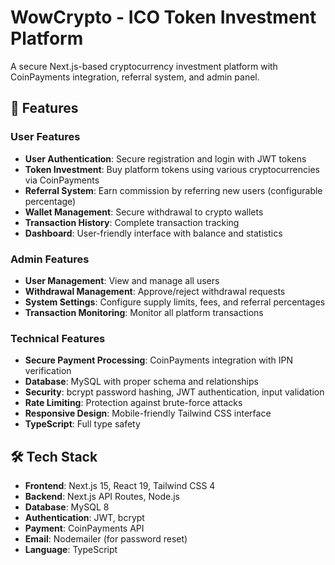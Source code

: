 # WowCrypto - ICO Token Investment Platform

A secure Next.js-based cryptocurrency investment platform with CoinPayments integration, referral system, and admin panel.

## 🚀 Features

### User Features
- **User Authentication**: Secure registration and login with JWT tokens
- **Token Investment**: Buy platform tokens using various cryptocurrencies via CoinPayments
- **Referral System**: Earn commission by referring new users (configurable percentage)
- **Wallet Management**: Secure withdrawal to crypto wallets
- **Transaction History**: Complete transaction tracking
- **Dashboard**: User-friendly interface with balance and statistics

### Admin Features
- **User Management**: View and manage all users
- **Withdrawal Management**: Approve/reject withdrawal requests
- **System Settings**: Configure supply limits, fees, and referral percentages
- **Transaction Monitoring**: Monitor all platform transactions

### Technical Features
- **Secure Payment Processing**: CoinPayments integration with IPN verification
- **Database**: MySQL with proper schema and relationships
- **Security**: bcrypt password hashing, JWT authentication, input validation
- **Rate Limiting**: Protection against brute-force attacks
- **Responsive Design**: Mobile-friendly Tailwind CSS interface
- **TypeScript**: Full type safety

## 🛠 Tech Stack

- **Frontend**: Next.js 15, React 19, Tailwind CSS 4
- **Backend**: Next.js API Routes, Node.js
- **Database**: MySQL 8
- **Authentication**: JWT, bcrypt
- **Payment**: CoinPayments API
- **Email**: Nodemailer (for password reset)
- **Language**: TypeScript
